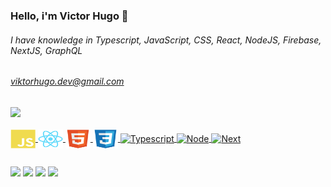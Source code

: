 ### Hello, i'm Victor Hugo 👋
###### <span>I have knowledge in Typescript, JavaScript, CSS, React, NodeJS, Firebase, NextJS, GraphQL</span>
###### <span>viktorhugo.dev@gmail.com </span>
 <div>
  <a href="https://github.com/viktorhugodev">

  <img height="180em" src="https://github-readme-stats.vercel.app/api/top-langs/?username=viktorhugodev&layout=compact&langs_count=7&theme=dracula"/>
</div>
<div style="display: inline_block"><br>
  <img align="center" alt="Javascript" height="30" width="40" src="https://raw.githubusercontent.com/devicons/devicon/master/icons/javascript/javascript-plain.svg">
<!--   <img align="center" alt="Rafa-Ts" height="30" width="40" src="https://raw.githubusercontent.com/devicons/devicon/master/icons/typescript/typescript-plain.svg"> -->
  <img align="center" alt="React" height="30" width="40" src="https://raw.githubusercontent.com/devicons/devicon/master/icons/react/react-original.svg">
  <img align="center" alt="HTML" height="30" width="40" src="https://raw.githubusercontent.com/devicons/devicon/master/icons/html5/html5-original.svg">
  <img align="center" alt="CSS" height="30" width="40" src="https://raw.githubusercontent.com/devicons/devicon/master/icons/css3/css3-original.svg">
<img align="center" alt="Typescript" height="30" width="40" src="https://user-images.githubusercontent.com/85125378/156829600-2d888fd5-c2d9-4615-9d93-011b0dbc1d52.svg">
 <img align="center" alt="Node" height="30" width="40" src="https://user-images.githubusercontent.com/85125378/156829997-08398b90-ce63-4af2-b15d-096c1465075c.svg">
<img align="center" alt="Next" height="30" width="40" src="https://user-images.githubusercontent.com/85125378/156831665-dce3f9bb-be91-4cf6-86fc-a44f70bdd50a.svg">



##


 
<div> 
    <a href="https://instagram.com/viktorcorreia" target="_blank"><img src="https://img.shields.io/badge/-Instagram-%23E4405F?style=for-the-badge&logo=instagram&logoColor=white" target="_blank"></a> 	
 <a href="" target="_blank"><img src="https://img.shields.io/badge/Discord-7289DA?style=for-the-badge&logo=discord&logoColor=white" target="_blank"></a> 
  <a href="mailto:viktorhugo.dev@gmail.com" target="_blank"><img src="https://img.shields.io/badge/-Gmail-%23333?style=for-the-badge&logo=gmail&logoColor=white" target="_blank"></a>
  <a href="https://www.linkedin.com/in/viktorhugodev/" target="_blank"><img src="https://img.shields.io/badge/-LinkedIn-%230077B5?style=for-the-badge&logo=linkedin&logoColor=white" target="_blank"></a> 
 
                                                                                                      
 
<!--   ![Snake animation](https://github.com/rafaballerini/rafaballerini/blob/output/github-contribution-grid-snake.svg) -->
 
</div>

